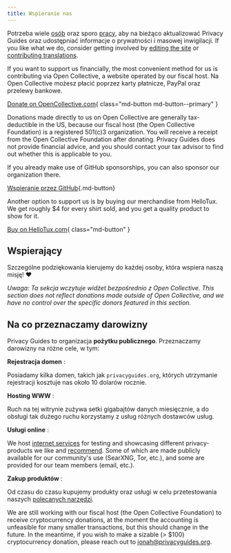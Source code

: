 ```yaml
---
title: Wspieranie nas
---
```


<!-- markdownlint-disable MD036 -->
Potrzeba wiele [osób](https://github.com/privacyguides/privacyguides.org/graphs/contributors) oraz sporo [pracy](https://github.com/privacyguides/privacyguides.org/pulse/monthly), aby na bieżąco aktualizować Privacy Guides oraz udostępniać informacje o prywatności i masowej inwigilacji. If you like what we do, consider getting involved by [editing the site](https://github.com/privacyguides/privacyguides.org) or [contributing translations](https://crowdin.com/project/privacyguides).

If you want to support us financially, the most convenient method for us is contributing via Open Collective, a website operated by our fiscal host. Na Open Collective możesz płacić poprzez karty płatnicze, PayPal oraz przelewy bankowe.

[Donate on OpenCollective.com](https://opencollective.com/privacyguides/donate){ class="md-button md-button--primary" }

Donations made directly to us on Open Collective are generally tax-deductible in the US, because our fiscal host (the Open Collective Foundation) is a registered 501(c)3 organization. You will receive a receipt from the Open Collective Foundation after donating. Privacy Guides does not provide financial advice, and you should contact your tax advisor to find out whether this is applicable to you.

If you already make use of GitHub sponsorships, you can also sponsor our organization there.

[Wspieranie przez GitHub](https://github.com/sponsors/privacyguides ""){.md-button}

Another option to support us is by buying our merchandise from HelloTux. We get roughly $4 for every shirt sold, and you get a quality product to show for it.

[Buy on HelloTux.com](https://hellotux.com/privacyguides){ class="md-button" }

## Wspierający

Szczególne podziękowania kierujemy do każdej osoby, która wspiera naszą misję! :heart:

*Uwaga: Ta sekcja wczytuje widżet bezpośrednio z Open Collective. This section does not reflect donations made outside of Open Collective, and we have no control over the specific donors featured in this section.*

<script src="https://opencollective.com/privacyguides/banner.js"></script>

## Na co przeznaczamy darowizny

Privacy Guides to organizacja **pożytku publicznego**. Przeznaczamy darowizny na różne cele, w tym:

**Rejestracja domen**
:

Posiadamy kilka domen, takich jak `privacyguides.org`, których utrzymanie rejestracji kosztuje nas około 10 dolarów rocznie.

**Hosting WWW**
:

Ruch na tej witrynie zużywa setki gigabajtów danych miesięcznie, a do obsługi tak dużego ruchu korzystamy z usług różnych dostawców usług.

**Usługi online**
:

We host [internet services](https://privacyguides.net) for testing and showcasing different privacy-products we like and [recommend](../tools.md). Some of which are made publicly available for our community's use (SearXNG, Tor, etc.), and some are provided for our team members (email, etc.).

**Zakup produktów**
:

Od czasu do czasu kupujemy produkty oraz usługi w celu przetestowania naszych [polecanych narzędzi](../tools.md).

We are still working with our fiscal host (the Open Collective Foundation) to receive cryptocurrency donations, at the moment the accounting is unfeasible for many smaller transactions, but this should change in the future. In the meantime, if you wish to make a sizable (> $100) cryptocurrency donation, please reach out to [jonah@privacyguides.org](mailto:jonah@privacyguides.org).

